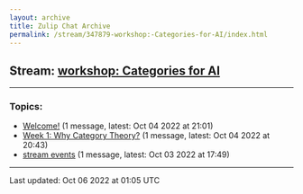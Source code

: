 ```yaml
---
layout: archive
title: Zulip Chat Archive
permalink: /stream/347879-workshop:-Categories-for-AI/index.html
---
```


## Stream: [workshop: Categories for AI](https://mattecapu.github.io/ct-zulip-archive/stream/347879-workshop:-Categories-for-AI/index.html)
---

### Topics:

* [Welcome!](topic/topic_Welcome!.html) (1 message, latest: Oct 04 2022 at 21:01)
* [Week 1: Why Category Theory?](topic/topic_Week.201.3A.20Why.20Category.20Theory.3F.html) (1 message, latest: Oct 04 2022 at 20:43)
* [stream events](topic/topic_stream.20events.html) (1 message, latest: Oct 03 2022 at 17:49)

<hr><p>Last updated: Oct 06 2022 at 01:05 UTC</p>